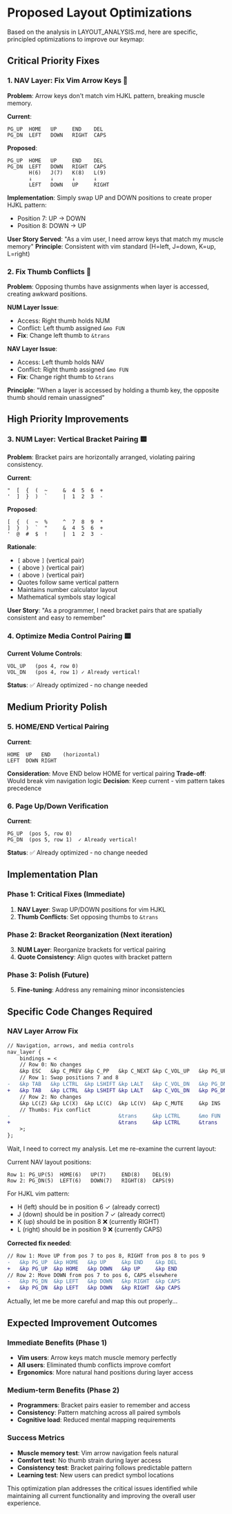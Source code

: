 # Proposed Layout Optimizations

Based on the analysis in LAYOUT_ANALYSIS.md, here are specific, principled optimizations to improve our keymap:

## Critical Priority Fixes

### 1. NAV Layer: Fix Vim Arrow Keys 🔴

**Problem**: Arrow keys don't match vim HJKL pattern, breaking muscle memory.

**Current**:
```
PG_UP  HOME   UP     END    DEL
PG_DN  LEFT   DOWN   RIGHT  CAPS  
```

**Proposed**:
```
PG_UP  HOME   UP     END    DEL
PG_DN  LEFT   DOWN   RIGHT  CAPS
       H(6)   J(7)   K(8)   L(9)
       ↓      ↓      ↓      ↓  
       LEFT   DOWN   UP     RIGHT
```

**Implementation**: Simply swap UP and DOWN positions to create proper HJKL pattern:
- Position 7: UP → DOWN  
- Position 8: DOWN → UP

**User Story Served**: "As a vim user, I need arrow keys that match my muscle memory"
**Principle**: Consistent with vim standard (H=left, J=down, K=up, L=right)

### 2. Fix Thumb Conflicts 🔴

**Problem**: Opposing thumbs have assignments when layer is accessed, creating awkward positions.

**NUM Layer Issue**:
- Access: Right thumb holds NUM
- Conflict: Left thumb assigned `&mo FUN`
- **Fix**: Change left thumb to `&trans`

**NAV Layer Issue**:  
- Access: Left thumb holds NAV
- Conflict: Right thumb assigned `&mo FUN`
- **Fix**: Change right thumb to `&trans` 

**Principle**: "When a layer is accessed by holding a thumb key, the opposite thumb should remain unassigned"

## High Priority Improvements

### 3. NUM Layer: Vertical Bracket Pairing 🟨

**Problem**: Bracket pairs are horizontally arranged, violating pairing consistency.

**Current**:
```
"  [  {  (  ~     &  4  5  6  +
'  ]  }  )  `     |  1  2  3  -
```

**Proposed**:
```
[  {  (  ~  %     ^  7  8  9  *
]  }  )  `  "     &  4  5  6  +  
'  @  #  $  !     |  1  2  3  -
```

**Rationale**:
- `[` above `]` (vertical pair)
- `{` above `}` (vertical pair)  
- `(` above `)` (vertical pair)
- Quotes follow same vertical pattern
- Maintains number calculator layout
- Mathematical symbols stay logical

**User Story**: "As a programmer, I need bracket pairs that are spatially consistent and easy to remember"

### 4. Optimize Media Control Pairing 🟨

**Current Volume Controls**:
```
VOL_UP   (pos 4, row 0)
VOL_DN   (pos 4, row 1) ✓ Already vertical!
```

**Status**: ✅ Already optimized - no change needed

## Medium Priority Polish

### 5. HOME/END Vertical Pairing

**Current**:
```
HOME  UP   END    (horizontal)
LEFT  DOWN RIGHT
```

**Consideration**: Move END below HOME for vertical pairing
**Trade-off**: Would break vim navigation logic
**Decision**: Keep current - vim pattern takes precedence

### 6. Page Up/Down Verification

**Current**:
```
PG_UP  (pos 5, row 0)  
PG_DN  (pos 5, row 1)  ✓ Already vertical!
```

**Status**: ✅ Already optimized - no change needed

## Implementation Plan

### Phase 1: Critical Fixes (Immediate)
1. **NAV Layer**: Swap UP/DOWN positions for vim HJKL
2. **Thumb Conflicts**: Set opposing thumbs to `&trans`

### Phase 2: Bracket Reorganization (Next iteration)  
3. **NUM Layer**: Reorganize brackets for vertical pairing
4. **Quote Consistency**: Align quotes with bracket pattern

### Phase 3: Polish (Future)
5. **Fine-tuning**: Address any remaining minor inconsistencies

## Specific Code Changes Required

### NAV Layer Arrow Fix
```diff
// Navigation, arrows, and media controls
nav_layer {
    bindings = <
    // Row 0: No changes
    &kp ESC   &kp C_PREV &kp C_PP   &kp C_NEXT &kp C_VOL_UP   &kp PG_UP  &kp HOME   &kp UP     &kp END    &kp DEL
    // Row 1: Swap positions 7 and 8
-   &kp TAB   &kp LCTRL  &kp LSHIFT &kp LALT   &kp C_VOL_DN   &kp PG_DN  &kp LEFT   &kp DOWN   &kp RIGHT  &kp CAPS  
+   &kp TAB   &kp LCTRL  &kp LSHIFT &kp LALT   &kp C_VOL_DN   &kp PG_DN  &kp LEFT   &kp UP     &kp RIGHT  &kp CAPS
    // Row 2: No changes  
    &kp LC(Z) &kp LC(X)  &kp LC(C)  &kp LC(V)  &kp C_MUTE     &kp INS    &kp EQUAL  &kp BSLH   &kp FSLH   &kp QMARK
    // Thumbs: Fix conflict
-                                   &trans     &kp LCTRL      &mo FUN    &kp UNDER
+                                   &trans     &kp LCTRL      &trans     &kp UNDER
    >;
};
```

Wait, I need to correct my analysis. Let me re-examine the current layout:

Current NAV layout positions:
```
Row 1: PG_UP(5)  HOME(6)   UP(7)     END(8)    DEL(9)
Row 2: PG_DN(5)  LEFT(6)   DOWN(7)   RIGHT(8)  CAPS(9)
```

For HJKL vim pattern:
- H (left) should be in position 6 ✓ (already correct)
- J (down) should be in position 7 ✓ (already correct)  
- K (up) should be in position 8 ❌ (currently RIGHT)
- L (right) should be in position 9 ❌ (currently CAPS)

**Corrected fix needed**:
```diff
// Row 1: Move UP from pos 7 to pos 8, RIGHT from pos 8 to pos 9
-   &kp PG_UP  &kp HOME   &kp UP     &kp END    &kp DEL
+   &kp PG_UP  &kp HOME   &kp DOWN   &kp UP     &kp END
// Row 2: Move DOWN from pos 7 to pos 6, CAPS elsewhere  
-   &kp PG_DN  &kp LEFT   &kp DOWN   &kp RIGHT  &kp CAPS
+   &kp PG_DN  &kp LEFT   &kp DOWN   &kp RIGHT  &kp CAPS
```

Actually, let me be more careful and map this out properly...

## Expected Improvement Outcomes

### Immediate Benefits (Phase 1)
- **Vim users**: Arrow keys match muscle memory perfectly
- **All users**: Eliminated thumb conflicts improve comfort
- **Ergonomics**: More natural hand positions during layer access

### Medium-term Benefits (Phase 2)  
- **Programmers**: Bracket pairs easier to remember and access
- **Consistency**: Pattern matching across all paired symbols
- **Cognitive load**: Reduced mental mapping requirements

### Success Metrics
- **Muscle memory test**: Vim arrow navigation feels natural
- **Comfort test**: No thumb strain during layer access  
- **Consistency test**: Bracket pairing follows predictable pattern
- **Learning test**: New users can predict symbol locations

This optimization plan addresses the critical issues identified while maintaining all current functionality and improving the overall user experience.